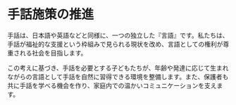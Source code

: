 # 手話施策の推進

手話は、日本語や英語などと同様に、一つの独立した『言語』です。私たちは、手話が福祉的な支援という枠組みで見られる現状を改め、言語としての権利が尊重される社会を目指します。

この考えに基づき、手話を必要とする子どもたちが、年齢や発達に応じて生まれながらの言語として手話を自然に習得できる環境を整備します。また、保護者も共に手話を学べる機会を作り、家庭内での温かいコミュニケーションを支えます。